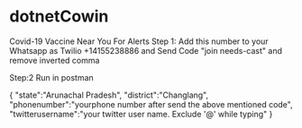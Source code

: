 # dotnetCowin
Covid-19 Vaccine Near You
For Alerts
Step 1:
Add this number to your Whatsapp as Twilio
+14155238886
and Send Code "join needs-cast" and remove inverted comma

Step:2
Run in postman 

{
 "state":"Arunachal Pradesh",
 "district":"Changlang",
 "phonenumber":"yourphone number after send the above mentioned code",
 "twitterusername":"your twitter user name. Exclude '@' while typing"
}
